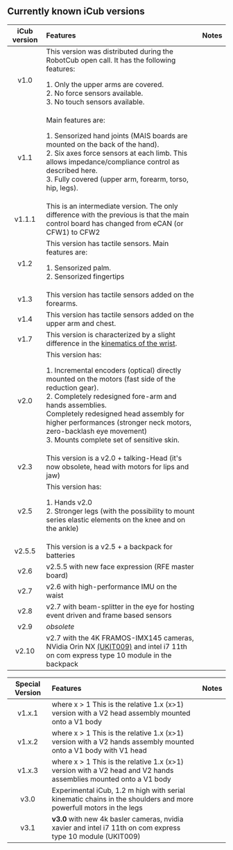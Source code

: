## Currently known iCub versions

| iCub version | Features | Notes | 
| :--:  | :--| :--| 
| v1.0	 | This version was distributed during the RobotCub open call. It has the following features: <p> 1. Only the upper arms are covered. <br> 2. No force sensors available. <br> 3. No touch sensors available. </p> | | 
| v1.1   |	Main features are: <p> 1. Sensorized hand joints (MAIS boards are mounted on the back of the hand). <br> 2. Six axes force sensors at each limb. This allows impedance/compliance control as described here.<br> 3. Fully covered (upper arm, forearm, torso, hip, legs). | |
| v1.1.1 | This is an intermediate version. The only difference with the previous is that the main control board has changed from eCAN (or CFW1) to CFW2 | |
| v1.2   | This version has tactile sensors. Main features are: <p> 1. Sensorized palm.<br> 2. Sensorized fingertips </p>| |
| v1.3   | This version has tactile sensors added on the forearms. | |
| v1.4   | This version has tactile sensors added on the upper arm and chest. | |
| v1.7   | This version is characterized by a slight difference in the [kinematics of the wrist](../icub_kinematics/icub-forward-kinematics/icub-forward-kinematics-arms.md). | |
| v2.0   | This version has: <p> 1. Incremental encoders (optical) directly mounted on the motors (fast side of the reduction gear). <br> 2. Completely redesigned fore-arm and hands assemblies. <br> Completely redesigned head assembly for higher performances (stronger neck motors, zero-backlash eye movement) <br> 3. Mounts complete set of sensitive skin.
| v2.3   | This version is a v2.0 + talking-Head (it's now obsolete, head with motors for lips and jaw) | |
| v2.5   | This version has: <p>  1. Hands v2.0 <br> 2. Stronger legs (with the possibility to mount series elastic elements on the knee and on the ankle) <br>   | 
| v2.5.5 | This version is a v2.5 + a backpack for batteries | | 
| v2.6   | v2.5.5 with new face expression (RFE master board) | |
| v2.7   | v2.6 with high-performance IMU on the waist | |
| v2.8   | v2.7 with beam-splitter in the eye for hosting event driven and frame based sensors | |
| v2.9   | _obsolete_ | |   
| v2.10  | v2.7 with the 4K FRAMOS-IMX145 cameras, NVidia Orin NX [(UKIT009)](../upgrade_kits/head_4k/support.md) and intel i7 11th on com express type 10 module in the backpack | |   

|Special Version |	Features | Notes |
| :---:| :---| :---|
| v1.x.1 | where x > 1 This is the relative 1.x (x>1) version with a V2 head assembly mounted onto a V1 body | |
| v1.x.2 | where x > 1 This is the relative 1.x (x>1) version with a V2 hands assembly mounted onto a V1 body with V1 head | | 
| v1.x.3 | where x > 1 This is the relative 1.x (x>1) version with a V2 head and V2 hands assemblies mounted onto a V1 body  | | 
| v3.0 | Experimental iCub, 1.2 m high with serial kinematic chains in the shoulders and more powerfull motors in the legs | | 
| v3.1 | **v3.0** with new 4k basler cameras, nvidia xavier and intel i7 11th on com express type 10 module (UKIT009) | |
